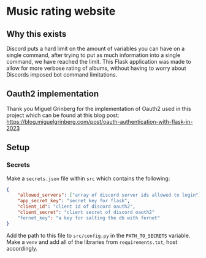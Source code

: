 # Music rating website

## Why this exists

Discord puts a hard limit on the amount of variables you can have on a single command, 
after trying to put as much information into a single command, we have reached the limit.
This Flask application was made to allow for more verbose rating of albums, without
having to worry about Discords imposed bot command limitations.

## Oauth2 implementation

Thank you Miguel Grinberg for the implementation of Oauth2 used in this project which 
can be found at this blog post: 
https://blog.miguelgrinberg.com/post/oauth-authentication-with-flask-in-2023

## Setup

### Secrets

Make a `secrets.json` file within `src` which contains the following:

```json
{
    "allowed_servers": ["array of discord server ids allowed to login"],
    "app_secret_key": "secret key for flask",
    "client_id": "client id of discord oauth2",
    "client_secret": "client secret of discord oauth2" 
    "fernet_key": "a key for salting the db with fernet"
}
```

Add the path to this file to `src/config.py` in the `PATH_TO_SECRETS` variable.
Make a `venv` and add all of the libraries from `requirements.txt`, host accordingly.
